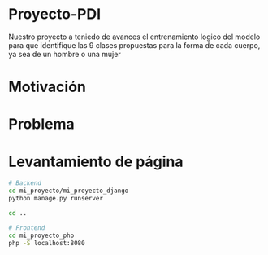# Proyecto-PDI
Nuestro proyecto a teniedo de avances el entrenamiento logico del modelo para que identifique las 9 clases propuestas para la forma de cada cuerpo, ya sea de un hombre o una mujer

# Motivación

# Problema

# Levantamiento de página
```bash
# Backend
cd mi_proyecto/mi_proyecto_django
python manage.py runserver

cd ..

# Frontend
cd mi_proyecto_php
php -S localhost:8080

```
